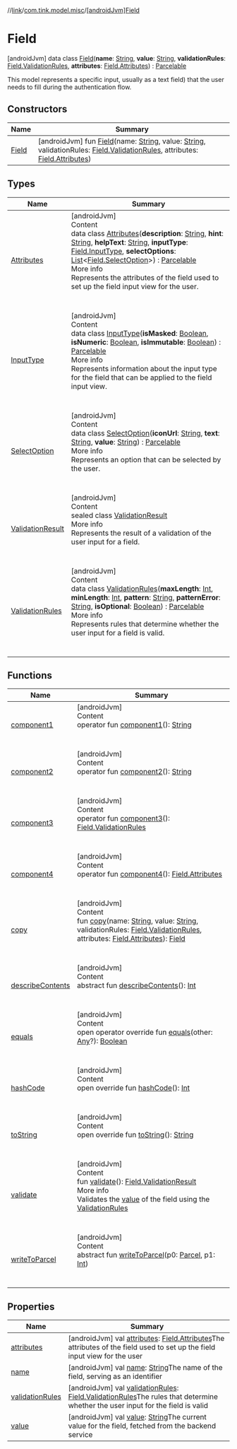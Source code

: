 //[link](../../index.md)/[com.tink.model.misc](../index.md)/[[androidJvm]Field](index.md)



# Field  
 [androidJvm] data class [Field](index.md)(**name**: [String](https://kotlinlang.org/api/latest/jvm/stdlib/kotlin/-string/index.html), **value**: [String](https://kotlinlang.org/api/latest/jvm/stdlib/kotlin/-string/index.html), **validationRules**: [Field.ValidationRules](-validation-rules/index.md), **attributes**: [Field.Attributes](-attributes/index.md)) : [Parcelable](https://developer.android.com/reference/kotlin/android/os/Parcelable.html)

This model represents a specific input, usually as a text field) that the user needs to fill during the authentication flow.

   


## Constructors  
  
|  Name|  Summary| 
|---|---|
| <a name="com.tink.model.misc/Field/Field/#kotlin.String#kotlin.String#com.tink.model.misc.Field.ValidationRules#com.tink.model.misc.Field.Attributes/PointingToDeclaration/"></a>[Field](-field.md)| <a name="com.tink.model.misc/Field/Field/#kotlin.String#kotlin.String#com.tink.model.misc.Field.ValidationRules#com.tink.model.misc.Field.Attributes/PointingToDeclaration/"></a> [androidJvm] fun [Field](-field.md)(name: [String](https://kotlinlang.org/api/latest/jvm/stdlib/kotlin/-string/index.html), value: [String](https://kotlinlang.org/api/latest/jvm/stdlib/kotlin/-string/index.html), validationRules: [Field.ValidationRules](-validation-rules/index.md), attributes: [Field.Attributes](-attributes/index.md))   <br>


## Types  
  
|  Name|  Summary| 
|---|---|
| <a name="com.tink.model.misc/Field.Attributes///PointingToDeclaration/"></a>[Attributes](-attributes/index.md)| <a name="com.tink.model.misc/Field.Attributes///PointingToDeclaration/"></a>[androidJvm]  <br>Content  <br>data class [Attributes](-attributes/index.md)(**description**: [String](https://kotlinlang.org/api/latest/jvm/stdlib/kotlin/-string/index.html), **hint**: [String](https://kotlinlang.org/api/latest/jvm/stdlib/kotlin/-string/index.html), **helpText**: [String](https://kotlinlang.org/api/latest/jvm/stdlib/kotlin/-string/index.html), **inputType**: [Field.InputType](-input-type/index.md), **selectOptions**: [List](https://kotlinlang.org/api/latest/jvm/stdlib/kotlin.collections/-list/index.html)<[Field.SelectOption](-select-option/index.md)>) : [Parcelable](https://developer.android.com/reference/kotlin/android/os/Parcelable.html)  <br>More info  <br>Represents the attributes of the field used to set up the field input view for the user.  <br><br><br>
| <a name="com.tink.model.misc/Field.InputType///PointingToDeclaration/"></a>[InputType](-input-type/index.md)| <a name="com.tink.model.misc/Field.InputType///PointingToDeclaration/"></a>[androidJvm]  <br>Content  <br>data class [InputType](-input-type/index.md)(**isMasked**: [Boolean](https://kotlinlang.org/api/latest/jvm/stdlib/kotlin/-boolean/index.html), **isNumeric**: [Boolean](https://kotlinlang.org/api/latest/jvm/stdlib/kotlin/-boolean/index.html), **isImmutable**: [Boolean](https://kotlinlang.org/api/latest/jvm/stdlib/kotlin/-boolean/index.html)) : [Parcelable](https://developer.android.com/reference/kotlin/android/os/Parcelable.html)  <br>More info  <br>Represents information about the input type for the field that can be applied to the field input view.  <br><br><br>
| <a name="com.tink.model.misc/Field.SelectOption///PointingToDeclaration/"></a>[SelectOption](-select-option/index.md)| <a name="com.tink.model.misc/Field.SelectOption///PointingToDeclaration/"></a>[androidJvm]  <br>Content  <br>data class [SelectOption](-select-option/index.md)(**iconUrl**: [String](https://kotlinlang.org/api/latest/jvm/stdlib/kotlin/-string/index.html), **text**: [String](https://kotlinlang.org/api/latest/jvm/stdlib/kotlin/-string/index.html), **value**: [String](https://kotlinlang.org/api/latest/jvm/stdlib/kotlin/-string/index.html)) : [Parcelable](https://developer.android.com/reference/kotlin/android/os/Parcelable.html)  <br>More info  <br>Represents an option that can be selected by the user.  <br><br><br>
| <a name="com.tink.model.misc/Field.ValidationResult///PointingToDeclaration/"></a>[ValidationResult](-validation-result/index.md)| <a name="com.tink.model.misc/Field.ValidationResult///PointingToDeclaration/"></a>[androidJvm]  <br>Content  <br>sealed class [ValidationResult](-validation-result/index.md)  <br>More info  <br>Represents the result of a validation of the user input for a field.  <br><br><br>
| <a name="com.tink.model.misc/Field.ValidationRules///PointingToDeclaration/"></a>[ValidationRules](-validation-rules/index.md)| <a name="com.tink.model.misc/Field.ValidationRules///PointingToDeclaration/"></a>[androidJvm]  <br>Content  <br>data class [ValidationRules](-validation-rules/index.md)(**maxLength**: [Int](https://kotlinlang.org/api/latest/jvm/stdlib/kotlin/-int/index.html), **minLength**: [Int](https://kotlinlang.org/api/latest/jvm/stdlib/kotlin/-int/index.html), **pattern**: [String](https://kotlinlang.org/api/latest/jvm/stdlib/kotlin/-string/index.html), **patternError**: [String](https://kotlinlang.org/api/latest/jvm/stdlib/kotlin/-string/index.html), **isOptional**: [Boolean](https://kotlinlang.org/api/latest/jvm/stdlib/kotlin/-boolean/index.html)) : [Parcelable](https://developer.android.com/reference/kotlin/android/os/Parcelable.html)  <br>More info  <br>Represents rules that determine whether the user input for a field is valid.  <br><br><br>


## Functions  
  
|  Name|  Summary| 
|---|---|
| <a name="com.tink.model.misc/Field/component1/#/PointingToDeclaration/"></a>[component1](component1.md)| <a name="com.tink.model.misc/Field/component1/#/PointingToDeclaration/"></a>[androidJvm]  <br>Content  <br>operator fun [component1](component1.md)(): [String](https://kotlinlang.org/api/latest/jvm/stdlib/kotlin/-string/index.html)  <br><br><br>
| <a name="com.tink.model.misc/Field/component2/#/PointingToDeclaration/"></a>[component2](component2.md)| <a name="com.tink.model.misc/Field/component2/#/PointingToDeclaration/"></a>[androidJvm]  <br>Content  <br>operator fun [component2](component2.md)(): [String](https://kotlinlang.org/api/latest/jvm/stdlib/kotlin/-string/index.html)  <br><br><br>
| <a name="com.tink.model.misc/Field/component3/#/PointingToDeclaration/"></a>[component3](component3.md)| <a name="com.tink.model.misc/Field/component3/#/PointingToDeclaration/"></a>[androidJvm]  <br>Content  <br>operator fun [component3](component3.md)(): [Field.ValidationRules](-validation-rules/index.md)  <br><br><br>
| <a name="com.tink.model.misc/Field/component4/#/PointingToDeclaration/"></a>[component4](component4.md)| <a name="com.tink.model.misc/Field/component4/#/PointingToDeclaration/"></a>[androidJvm]  <br>Content  <br>operator fun [component4](component4.md)(): [Field.Attributes](-attributes/index.md)  <br><br><br>
| <a name="com.tink.model.misc/Field/copy/#kotlin.String#kotlin.String#com.tink.model.misc.Field.ValidationRules#com.tink.model.misc.Field.Attributes/PointingToDeclaration/"></a>[copy](copy.md)| <a name="com.tink.model.misc/Field/copy/#kotlin.String#kotlin.String#com.tink.model.misc.Field.ValidationRules#com.tink.model.misc.Field.Attributes/PointingToDeclaration/"></a>[androidJvm]  <br>Content  <br>fun [copy](copy.md)(name: [String](https://kotlinlang.org/api/latest/jvm/stdlib/kotlin/-string/index.html), value: [String](https://kotlinlang.org/api/latest/jvm/stdlib/kotlin/-string/index.html), validationRules: [Field.ValidationRules](-validation-rules/index.md), attributes: [Field.Attributes](-attributes/index.md)): [Field](index.md)  <br><br><br>
| <a name="android.os/Parcelable/describeContents/#/PointingToDeclaration/"></a>[describeContents](../../com.tink.service.provider/[android-jvm]-provider-filter/index.md#%5Bandroid.os%2FParcelable%2FdescribeContents%2F%23%2FPointingToDeclaration%2F%5D%2FFunctions%2F1854938400)| <a name="android.os/Parcelable/describeContents/#/PointingToDeclaration/"></a>[androidJvm]  <br>Content  <br>abstract fun [describeContents](../../com.tink.service.provider/[android-jvm]-provider-filter/index.md#%5Bandroid.os%2FParcelable%2FdescribeContents%2F%23%2FPointingToDeclaration%2F%5D%2FFunctions%2F1854938400)(): [Int](https://kotlinlang.org/api/latest/jvm/stdlib/kotlin/-int/index.html)  <br><br><br>
| <a name="kotlin/Any/equals/#kotlin.Any?/PointingToDeclaration/"></a>[equals](../../com.tink.service.user/[android-jvm]-user-profile-service-impl/index.md#%5Bkotlin%2FAny%2Fequals%2F%23kotlin.Any%3F%2FPointingToDeclaration%2F%5D%2FFunctions%2F1854938400)| <a name="kotlin/Any/equals/#kotlin.Any?/PointingToDeclaration/"></a>[androidJvm]  <br>Content  <br>open operator override fun [equals](../../com.tink.service.user/[android-jvm]-user-profile-service-impl/index.md#%5Bkotlin%2FAny%2Fequals%2F%23kotlin.Any%3F%2FPointingToDeclaration%2F%5D%2FFunctions%2F1854938400)(other: [Any](https://kotlinlang.org/api/latest/jvm/stdlib/kotlin/-any/index.html)?): [Boolean](https://kotlinlang.org/api/latest/jvm/stdlib/kotlin/-boolean/index.html)  <br><br><br>
| <a name="kotlin/Any/hashCode/#/PointingToDeclaration/"></a>[hashCode](../../com.tink.service.user/[android-jvm]-user-profile-service-impl/index.md#%5Bkotlin%2FAny%2FhashCode%2F%23%2FPointingToDeclaration%2F%5D%2FFunctions%2F1854938400)| <a name="kotlin/Any/hashCode/#/PointingToDeclaration/"></a>[androidJvm]  <br>Content  <br>open override fun [hashCode](../../com.tink.service.user/[android-jvm]-user-profile-service-impl/index.md#%5Bkotlin%2FAny%2FhashCode%2F%23%2FPointingToDeclaration%2F%5D%2FFunctions%2F1854938400)(): [Int](https://kotlinlang.org/api/latest/jvm/stdlib/kotlin/-int/index.html)  <br><br><br>
| <a name="kotlin/Any/toString/#/PointingToDeclaration/"></a>[toString](../../com.tink.service.user/[android-jvm]-user-profile-service-impl/index.md#%5Bkotlin%2FAny%2FtoString%2F%23%2FPointingToDeclaration%2F%5D%2FFunctions%2F1854938400)| <a name="kotlin/Any/toString/#/PointingToDeclaration/"></a>[androidJvm]  <br>Content  <br>open override fun [toString](../../com.tink.service.user/[android-jvm]-user-profile-service-impl/index.md#%5Bkotlin%2FAny%2FtoString%2F%23%2FPointingToDeclaration%2F%5D%2FFunctions%2F1854938400)(): [String](https://kotlinlang.org/api/latest/jvm/stdlib/kotlin/-string/index.html)  <br><br><br>
| <a name="com.tink.model.misc/Field/validate/#/PointingToDeclaration/"></a>[validate](validate.md)| <a name="com.tink.model.misc/Field/validate/#/PointingToDeclaration/"></a>[androidJvm]  <br>Content  <br>fun [validate](validate.md)(): [Field.ValidationResult](-validation-result/index.md)  <br>More info  <br>Validates the [value](value.md) of the field using the [ValidationRules](-validation-rules/index.md)  <br><br><br>
| <a name="android.os/Parcelable/writeToParcel/#android.os.Parcel#kotlin.Int/PointingToDeclaration/"></a>[writeToParcel](../../com.tink.service.provider/[android-jvm]-provider-filter/index.md#%5Bandroid.os%2FParcelable%2FwriteToParcel%2F%23android.os.Parcel%23kotlin.Int%2FPointingToDeclaration%2F%5D%2FFunctions%2F1854938400)| <a name="android.os/Parcelable/writeToParcel/#android.os.Parcel#kotlin.Int/PointingToDeclaration/"></a>[androidJvm]  <br>Content  <br>abstract fun [writeToParcel](../../com.tink.service.provider/[android-jvm]-provider-filter/index.md#%5Bandroid.os%2FParcelable%2FwriteToParcel%2F%23android.os.Parcel%23kotlin.Int%2FPointingToDeclaration%2F%5D%2FFunctions%2F1854938400)(p0: [Parcel](https://developer.android.com/reference/kotlin/android/os/Parcel.html), p1: [Int](https://kotlinlang.org/api/latest/jvm/stdlib/kotlin/-int/index.html))  <br><br><br>


## Properties  
  
|  Name|  Summary| 
|---|---|
| <a name="com.tink.model.misc/Field/attributes/#/PointingToDeclaration/"></a>[attributes](attributes.md)| <a name="com.tink.model.misc/Field/attributes/#/PointingToDeclaration/"></a> [androidJvm] val [attributes](attributes.md): [Field.Attributes](-attributes/index.md)The attributes of the field used to set up the field input view for the user   <br>
| <a name="com.tink.model.misc/Field/name/#/PointingToDeclaration/"></a>[name](name.md)| <a name="com.tink.model.misc/Field/name/#/PointingToDeclaration/"></a> [androidJvm] val [name](name.md): [String](https://kotlinlang.org/api/latest/jvm/stdlib/kotlin/-string/index.html)The name of the field, serving as an identifier   <br>
| <a name="com.tink.model.misc/Field/validationRules/#/PointingToDeclaration/"></a>[validationRules](validation-rules.md)| <a name="com.tink.model.misc/Field/validationRules/#/PointingToDeclaration/"></a> [androidJvm] val [validationRules](validation-rules.md): [Field.ValidationRules](-validation-rules/index.md)The rules that determine whether the user input for the field is valid   <br>
| <a name="com.tink.model.misc/Field/value/#/PointingToDeclaration/"></a>[value](value.md)| <a name="com.tink.model.misc/Field/value/#/PointingToDeclaration/"></a> [androidJvm] val [value](value.md): [String](https://kotlinlang.org/api/latest/jvm/stdlib/kotlin/-string/index.html)The current value for the field, fetched from the backend service   <br>


